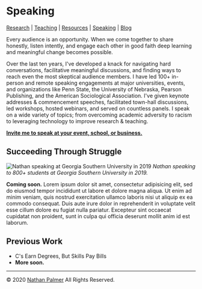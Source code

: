 # Speaking

[Research](https://ishimby.github.io/natepalmer/research.html) | [Teaching](https://ishimby.github.io/natepalmer/teaching.html) | [Resources](https://ishimby.github.io/natepalmer/resources.html) | [Speaking](https://ishimby.github.io/natepalmer/speaking.html) | [Blog](https://ishimby.github.io/natepalmer/blog.html)

Every audience is an opportunity. When we come together to share honestly, listen intently, and engage each other in good faith deep learning and meaningful change becomes possible. 

Over the last ten years, I've developed a knack for navigating hard conversations, facilitative meaningful discussions, and finding ways to reach even the most skeptical audience members. I have led 100+ in-person and remote speaking engagements at major universities, events, and organizations like Penn State, the University of Nebraska, Pearson Publishing, and the American Sociological Association. I've given keynote addresses & commencement speeches, facilitated town-hall discussions, led workshops, hosted webinars, and served on countless panels. I speak on a wide variety of topics; from overcoming academic adversity to racism to leveraging technology to improve research & teaching.

[**Invite me to speak at your event, school, or business.**](https://ishimby.github.io/natepalmer/contact.html)


## Succeeding Through Struggle

![Nathan speaking at Georgia Southern University in 2019](https://res.cloudinary.com/ishimby/image/upload/v1592239916/Presenting_at_GSU_2019_2000x1334_dcecvn.jpg)
_Nathan speaking to 800+ students at Georgia Southern University in 2019._

**Coming soon.** Lorem ipsum dolor sit amet, consectetur adipisicing elit, sed do eiusmod tempor incididunt ut labore et dolore magna aliqua. Ut enim ad minim veniam, quis nostrud exercitation ullamco laboris nisi ut aliquip ex ea commodo consequat. Duis aute irure dolor in reprehenderit in voluptate velit esse cillum dolore eu fugiat nulla pariatur. Excepteur sint occaecat cupidatat non proident, sunt in culpa qui officia deserunt mollit anim id est laborum.

## Previous Work

* C's Earn Degrees, But Skills Pay Bills
* **More soon.**

---

© 2020 [Nathan Palmer](https://ishimby.github.io/natepalmer/about.html) All Rights Reserved.